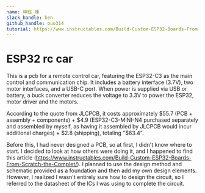 ```yaml
---
name: 坤鈺 陳
slack_handle: ken
github_handle: ouo314
tutorial: https://www.instructables.com/Build-Custom-ESP32-Boards-From-Scratch-the-Complet/ https://www.youtube.com/watch?v=5ao2K7-mXyI&ab_channel=HD%E5%8C%A0
---
```


# ESP32 rc car

<!-- Describe your board in 2-3 sentences. What are you making? What will it do? -->
This is a pcb for a remote control car, featuring the ESP32-C3 as the main control and communication chip. 
It includes a battery interface (3.7V), two motor interfaces, and a USB-C port. 
When power is supplied via USB or battery, a buck converter reduces the voltage to 3.3V to power the ESP32, motor driver and the motors.
<!-- How much is it going to cost? -->
According to the quote from JLCPCB, it costs approximately $55.7 (PCB + assembly + components) + $4.9 (ESP32-C3-MINI-N4 purchased separately and assembled by myself, as having it assembled by JLCPCB would incur additional charges) + $2.8 (shipping), totaling "$63.4".
<!-- Tell us a little bit about your design process. What were some challenges? What helped? ***Totally optional*** -->
Before this, I had never designed a PCB, so at first, I didn't know where to start. 
I decided to look at how others were doing it, and I happened to find this article (https://www.instructables.com/Build-Custom-ESP32-Boards-From-Scratch-the-Complet/). 
I planned to use the design method and schematic provided as a foundation and then add my own design elements. 
However, I realized I wasn't entirely sure how to design the circuit, so I referred to the datasheet of the ICs I was using to complete the circuit.
